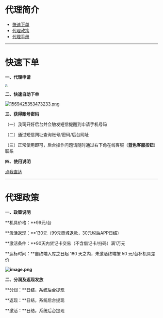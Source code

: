 # 代理简介

- [快速下单](#快速下单)
- [代理政策](#代理政策)
- [代理手册](#代理手册)



---



# 快速下单

**一、代理申请**

[<img src="https://cos.zjkmkj.com/media/2024/08/20/396db6a87f71e3a3b68fa548d3b16f69-2.webp" style="zoom:50%;" />](https://jinshuju.net/f/LEus0w)



**二、快速自助下单**

[![1569425353473233.png](https://cos.zjkmkj.com/media/2024/08/20/5acdbbbc9004cddae182186cd64a01dc-2.webp)](https://kmbk.zjkmkj.com/Index/194)



**三、获得账号密码**



（一）我司开好后台并会触发短信提醒到申请手机号码

（二）通过短信网址查询账号/密码/后台网址

（三）正常使用即可，后台操作问题请随时通过右下角在线客服（**蓝色客服按钮**）联系

**四、使用说明**

[点我直达](tool/ysy.md)



------

# 代理政策



**一、政策说明**

**机具价格：**99元/台

**激活返现：**130元（99元商城退款，30元税后APP日结）

**激活条件：**90天内贷记卡交易（不含借记卡/扫码）满1万元

**达标时间：**自终端入库之日起 180 天之内，未激活终端按 50 元/台补机具差价

**![image.png](https://cos.zjkmkj.com/media/2024/08/20/40eccc8e09be215e634bd52335960288-2.webp)**

**二、分润及返现发放**

**分润：**日结，系统后台提现

**返现：**日结，系统后台提现

**激活：**日结，系统后台提现